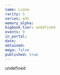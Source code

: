 ```yaml
---
name: Liana
rarity: 5
series: ent
memory_alpha:
bigbook_tier: undefined
events: 0
in_portal:
date:
obtained:
mega: false
published: true
---
```


undefined
